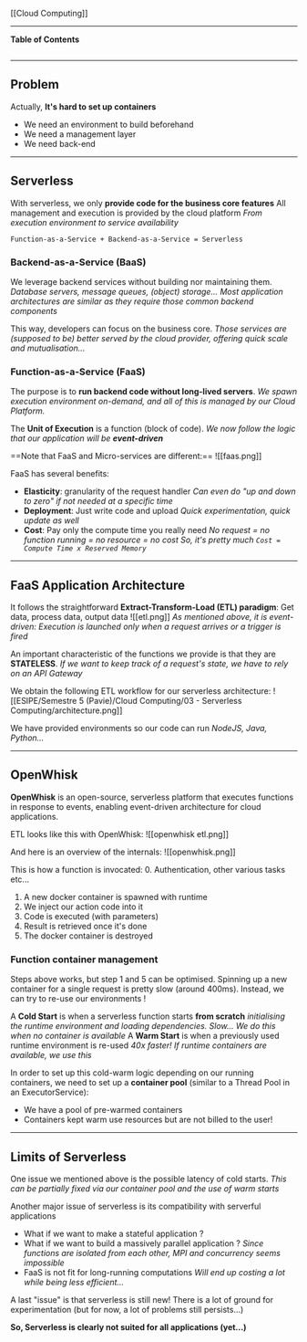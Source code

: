 [[Cloud Computing]]
****
**Table of Contents**
```table-of-contents
```

****
## Problem

Actually, **It's hard to set up containers**
- We need an environment to build beforehand
- We need a management layer
- We need back-end


****
## Serverless

With serverless, we only **provide code for the business core features**
All management and execution is provided by the cloud platform
	*From execution environment to service availability*

`Function-as-a-Service + Backend-as-a-Service = Serverless`


### Backend-as-a-Service (BaaS)

We leverage backend services without building nor maintaining them.
	*Database servers, message queues, (object) storage... Most application architectures are similar as they require those common backend components*

This way, developers can focus on the business core.
	*Those services are (supposed to be) better served by the cloud provider, offering quick scale and mutualisation...*


### Function-as-a-Service (FaaS)

The purpose is to **run backend code without long-lived servers**.
	*We spawn execution environment on-demand, and all of this is managed by our Cloud Platform.*

The **Unit of Execution** is a function (block of code).
	*We now follow the logic that our application will be **event-driven***

==Note that FaaS and Micro-services are different:==
![[faas.png]]

FaaS has several benefits:
- **Elasticity**: granularity of the request handler
	*Can even do "up and down to zero" if not needed at a specific time*
- **Deployment**: Just write code and upload
	*Quick experimentation, quick update as well*
- **Cost**: Pay only the compute time you really need
	*No request = no function running = no resource = no cost
	So,  it's pretty much `Cost = Compute Time x Reserved Memory`*


****
## FaaS Application Architecture

It follows the straightforward **Extract-Transform-Load (ETL) paradigm**: Get data, process data, output data
![[etl.png]]
	*As mentioned above, it is event-driven: Execution is launched only when a request arrives or a trigger is fired*

An important characteristic of the functions we provide is that they are **STATELESS**.
	*If we want to keep track of a request's state, we have to rely on an API Gateway*

We obtain the following ETL workflow for our serverless architecture:
![[ESIPE/Semestre 5 (Pavie)/Cloud Computing/03 - Serverless Computing/architecture.png]]

We have provided environments so our code can run
	*NodeJS, Java, Python...*


****
## OpenWhisk

**OpenWhisk** is an open-source, serverless platform that executes functions in response to events, enabling event-driven architecture for cloud applications.

ETL looks like this with OpenWhisk:
![[openwhisk etl.png]]

And here is an overview of the internals:
![[openwhisk.png]]

This is how a function is invocated:
0. Authentication, other various tasks etc... 
1. A new docker container is spawned with runtime
2. We inject our action code into it
3. Code is executed (with parameters)
4. Result is retrieved once it's done
5. The docker container is destroyed


### Function container management

Steps above works, but step 1 and 5 can be optimised.
Spinning up a new container for a single request is pretty slow (around 400ms). Instead, we can try to re-use our environments !

A **Cold Start** is when a serverless function starts **from scratch**
	*initialising the runtime environment and loading dependencies. Slow...
	We do this when no container is available*
A **Warm Start** is when a previously used runtime environment is re-used
	*40x faster! If runtime containers are available, we use this*

In order to set up this cold-warm logic depending on our running containers, we need to set up a **container pool** (similar to a Thread Pool in an ExecutorService):
- We have a pool of pre-warmed containers
- Containers kept warm use resources but are not billed to the user!


****
## Limits of Serverless

One issue we mentioned above is the possible latency of cold starts.
	*This can be partially fixed via our container pool and the use of warm starts*

Another major issue of serverless is its compatibility with serverful applications
- What if we want to make a stateful application ?
- What if we want to build a massively parallel application ?
	*Since functions are isolated from each other, MPI and concurrency seems impossible*
- FaaS is not fit for long-running computations
	*Will end up costing a lot while being less efficient...*

A last "issue" is that serverless is still new! There is a lot of ground for experimentation (but for now, a lot of problems still persists...)

**So, Serverless is clearly not suited for all applications (yet...)**
